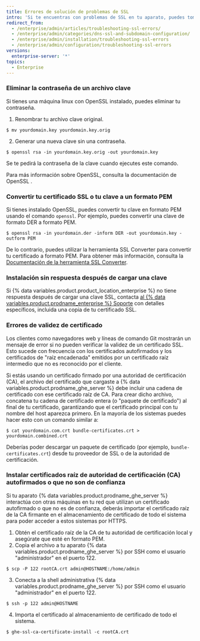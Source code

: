 ```yaml
---
title: Errores de solución de problemas de SSL
intro: 'Si te encuentras con problemas de SSL en tu aparato, puedes tomar medidas para resolverlos.'
redirect_from:
  - /enterprise/admin/articles/troubleshooting-ssl-errors/
  - /enterprise/admin/categories/dns-ssl-and-subdomain-configuration/
  - /enterprise/admin/installation/troubleshooting-ssl-errors
  - /enterprise/admin/configuration/troubleshooting-ssl-errors
versions:
  enterprise-server: '*'
topics:
  - Enterprise
---
```


### Eliminar la contraseña de un archivo clave

Si tienes una máquina linux con OpenSSL instalado, puedes eliminar tu contraseña.

1. Renombrar tu archivo clave original.
  ```shell
  $ mv yourdomain.key yourdomain.key.orig
  ```
2. Generar una nueva clave sin una contraseña.
  ```shell
  $ openssl rsa -in yourdomain.key.orig -out yourdomain.key
  ```

Se te pedirá la contraseña de la clave cuando ejecutes este comando.

Para más información sobre OpenSSL, consulta la documentación de OpenSSL [](https://www.openssl.org/docs/).

### Convertir tu certificado SSL o tu clave a un formato PEM

Si tienes instalado OpenSSL, puedes convertir tu clave en formato PEM usando el comando `openssl`. Por ejemplo, puedes convertir una clave de formato DER a formato PEM.

```shell
$ openssl rsa -in yourdomain.der -inform DER -out yourdomain.key -outform PEM
```

De lo contrario, puedes utilizar la herramienta SSL Converter para convertir tu certificado a formato PEM. Para obtener más información, consulta la [Documentación de la herramienta SSL Converter](https://www.sslshopper.com/ssl-converter.html).

### Instalación sin respuesta después de cargar una clave

Si {% data variables.product.product_location_enterprise %} no tiene respuesta después de cargar una clave SSL, contacta [al {% data variables.product.prodname_enterprise %} Soporte](https://enterprise.github.com/support) con detalles específicos, incluida una copia de tu certificado SSL.

### Errores de validez de certificado

Los clientes como navegadores web y líneas de comando Git mostrarán un mensaje de error si no pueden verificar la validez de un certificado SSL. Esto sucede con frecuencia con los certificados autofirmados y los certificados de "raíz encadenada" emitidos por un certificado raíz intermedio que no es reconocido por el cliente.

Si estás usando un certificado firmado por una autoridad de certificación (CA), el archivo del certificado que cargaste a {% data variables.product.prodname_ghe_server %} debe incluir una cadena de certificado con ese certificado raíz de CA. Para crear dicho archivo, concatena tu cadena de certificado entera (o "paquete de certificado") al final de tu certificado, garantizando que el certificado principal con tu nombre del host aparezca primero. En la mayoría de los sistemas puedes hacer esto con un comando similar a:

```shell
$ cat yourdomain.com.crt bundle-certificates.crt > yourdomain.combined.crt
```

Deberías poder descargar un paquete de certificado (por ejemplo, `bundle-certificates.crt`) desde tu proveedor de SSL o de la autoridad de certificación.

### Instalar certificados raíz de autoridad de certificación (CA) autofirmados o que no son de confianza

Si tu aparato {% data variables.product.prodname_ghe_server %} interactúa con otras máquinas en tu red que utilizan un certificado autofirmado o que no es de confianza, deberás importar el certificado raíz de la CA firmante en el almacenamiento de certificado de todo el sistema para poder acceder a estos sistemas por HTTPS.

1. Obtén el certificado raíz de la CA de tu autoridad de certificación local y asegúrate que esté en formato PEM.
2. Copia el archivo a tu aparato {% data variables.product.prodname_ghe_server %} por SSH como el usuario "administrador" en el puerto 122.
  ```shell
  $ scp -P 122 rootCA.crt admin@HOSTNAME:/home/admin
  ```
3. Conecta a la shell administrativa {% data variables.product.prodname_ghe_server %} por SSH como el usuario "administrador" en el puerto 122.
  ```shell
  $ ssh -p 122 admin@HOSTNAME
  ```
4. Importa el certificado al almacenamiento de certificado de todo el sistema.
  ```shell
  $ ghe-ssl-ca-certificate-install -c rootCA.crt
  ```
